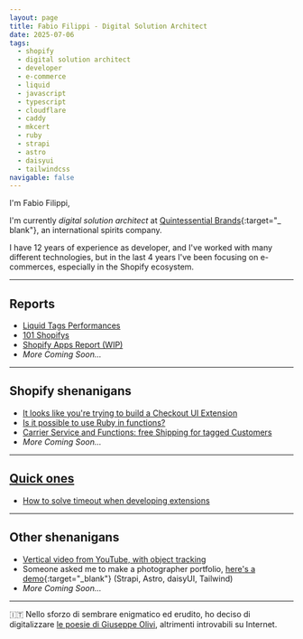 ```yaml
---
layout: page
title: Fabio Filippi - Digital Solution Architect
date: 2025-07-06
tags:
  - shopify
  - digital solution architect
  - developer
  - e-commerce
  - liquid
  - javascript
  - typescript
  - cloudflare
  - caddy
  - mkcert
  - ruby
  - strapi
  - astro
  - daisyui
  - tailwindcss
navigable: false
---
```



I'm Fabio Filippi,

I'm currently _digital solution architect_ at [Quintessential Brands](https://quintessentialbrands.com){:target="_
blank"}, an international spirits company.

I have <span id="years_experience">12</span> years of experience as developer, and I've worked with many different technologies, but in
the last <span id="last_years">4</span> years I've been focusing on e-commerces, especially in the Shopify ecosystem. 

---

## Reports

* [Liquid Tags Performances](/reports/liquid_tags_performances)
* [101 Shopifys](/reports/101_shopifys)
* [Shopify Apps Report (WIP)](/reports/apps)
* _More Coming Soon..._

---

## Shopify shenanigans

* [It looks like you're trying to build a Checkout UI Extension](/tutorials/clippify)
* [Is it possible to use Ruby in functions?](/tutorials/ruby-in-shopify-functions)
* [Carrier Service and Functions: free Shipping for tagged Customers](/tutorials/carrier-service-and-shopify-functions)
* _More Coming Soon..._

<!--* [Where and how to deploy my [reports](reports)Remix Shopify App](/tutorials/shopify-app-deployment)-->

---

## [Quick ones](https://www.youtube.com/watch?v=RJv2-_--EY4)

* [How to solve timeout when developing extensions](/quicks/timeout-when-developing-extensions)

---

## Other shenanigans

* [Vertical video from YouTube, with object tracking](/tutorials/vertical-video-from-youtube)
* Someone asked me to make a photographer portfolio, [here's a demo](https://photodemo.filippi.dev){:target="_blank"} (Strapi, Astro, daisyUI, Tailwind)
* _More Coming Soon..._

---

<span style="filter:contrast(0.6)">🇮🇹</span> Nello sforzo di sembrare enigmatico ed erudito, ho deciso di
digitalizzare [le poesie di Giuseppe Olivi](/giuseppe_olivi), altrimenti
introvabili su Internet.
